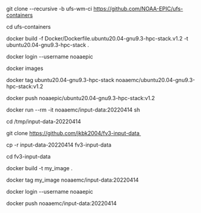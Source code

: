 git clone --recursive -b ufs-wm-ci https://github.com/NOAA-EPIC/ufs-containers

cd ufs-containers

docker build -f Docker/Dockerfile.ubuntu20.04-gnu9.3-hpc-stack.v1.2 -t  ubuntu20.04-gnu9.3-hpc-stack .

docker login --username noaaepic

docker images

docker tag ubuntu20.04-gnu9.3-hpc-stack noaaemc/ubuntu20.04-gnu9.3-hpc-stack:v1.2

docker push noaaepic/ubuntu20.04-gnu9.3-hpc-stack:v1.2

docker run --rm -it noaaemc/input-data:20220414 sh

cd /tmp/input-data-20220414

git clone https://github.com/jkbk2004/fv3-input-data 

cp -r input-data-20220414 fv3-input-data

cd fv3-input-data

docker build -t my_image .

docker tag my_image noaaemc/input-data:20220414

docker login --username noaaepic

docker push noaaemc/input-data:20220414
